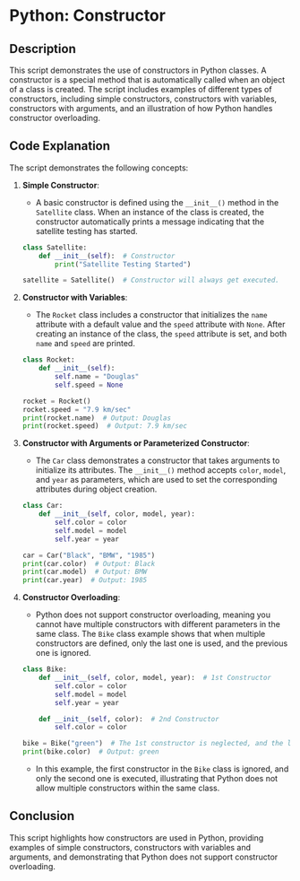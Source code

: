 # Python: Constructor

## Description

This script demonstrates the use of constructors in Python classes. A constructor is a special method that is automatically called when an object of a class is created. The script includes examples of different types of constructors, including simple constructors, constructors with variables, constructors with arguments, and an illustration of how Python handles constructor overloading.

## Code Explanation

The script demonstrates the following concepts:

1. **Simple Constructor**:

   - A basic constructor is defined using the `__init__()` method in the `Satellite` class. When an instance of the class is created, the constructor automatically prints a message indicating that the satellite testing has started.

   ```python
   class Satellite:
       def __init__(self):  # Constructor
           print("Satellite Testing Started")

   satellite = Satellite()  # Constructor will always get executed.
   ```

2. **Constructor with Variables**:

   - The `Rocket` class includes a constructor that initializes the `name` attribute with a default value and the `speed` attribute with `None`. After creating an instance of the class, the `speed` attribute is set, and both `name` and `speed` are printed.

   ```python
   class Rocket:
       def __init__(self):
           self.name = "Douglas"
           self.speed = None

   rocket = Rocket()
   rocket.speed = "7.9 km/sec"
   print(rocket.name)  # Output: Douglas
   print(rocket.speed)  # Output: 7.9 km/sec
   ```

3. **Constructor with Arguments or Parameterized Constructor**:  

   - The `Car` class demonstrates a constructor that takes arguments to initialize its attributes. The `__init__()` method accepts `color`, `model`, and `year` as parameters, which are used to set the corresponding attributes during object creation.

   ```python
   class Car:
       def __init__(self, color, model, year):
           self.color = color
           self.model = model
           self.year = year

   car = Car("Black", "BMW", "1985")
   print(car.color)  # Output: Black
   print(car.model)  # Output: BMW
   print(car.year)  # Output: 1985
   ```

4. **Constructor Overloading**:

   - Python does not support constructor overloading, meaning you cannot have multiple constructors with different parameters in the same class. The `Bike` class example shows that when multiple constructors are defined, only the last one is used, and the previous one is ignored.

   ```python
   class Bike:
       def __init__(self, color, model, year):  # 1st Constructor
           self.color = color
           self.model = model
           self.year = year

       def __init__(self, color):  # 2nd Constructor
           self.color = color

   bike = Bike("green")  # The 1st constructor is neglected, and the latest constructor is used.
   print(bike.color)  # Output: green
   ```

   - In this example, the first constructor in the `Bike` class is ignored, and only the second one is executed, illustrating that Python does not allow multiple constructors within the same class.

## Conclusion

This script highlights how constructors are used in Python, providing examples of simple constructors, constructors with variables and arguments, and demonstrating that Python does not support constructor overloading.
